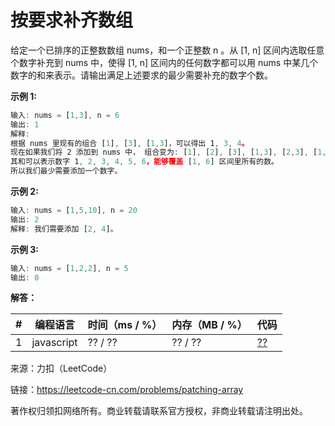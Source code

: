 # 按要求补齐数组

给定一个已排序的正整数数组 nums，和一个正整数 n 。从 [1, n] 区间内选取任意个数字补充到 nums 中，使得 [1, n] 区间内的任何数字都可以用 nums 中某几个数字的和来表示。请输出满足上述要求的最少需要补充的数字个数。

**示例 1:**

``` javascript
输入: nums = [1,3], n = 6
输出: 1
解释:
根据 nums 里现有的组合 [1], [3], [1,3]，可以得出 1, 3, 4。
现在如果我们将 2 添加到 nums 中， 组合变为: [1], [2], [3], [1,3], [2,3], [1,2,3]。
其和可以表示数字 1, 2, 3, 4, 5, 6，能够覆盖 [1, 6] 区间里所有的数。
所以我们最少需要添加一个数字。
```

**示例 2:**

``` javascript
输入: nums = [1,5,10], n = 20
输出: 2
解释: 我们需要添加 [2, 4]。
```

**示例 3:**

``` javascript
输入: nums = [1,2,2], n = 5
输出: 0
```

**解答：**

**#**|**编程语言**|**时间（ms / %）**|**内存（MB / %）**|**代码**
--|--|--|--|--
1|javascript|?? / ??|?? / ??|[??](./javascript/ac_v1.js)

来源：力扣（LeetCode）

链接：https://leetcode-cn.com/problems/patching-array

著作权归领扣网络所有。商业转载请联系官方授权，非商业转载请注明出处。
